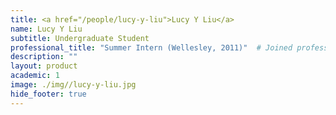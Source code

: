 ```yaml
---
title: <a href="/people/lucy-y-liu">Lucy Y Liu</a>
name: Lucy Y Liu
subtitle: Undergraduate Student
professional_title: "Summer Intern (Wellesley, 2011)"  # Joined professional titles
description: ""
layout: product
academic: 1
image: ./img//lucy-y-liu.jpg
hide_footer: true
---
```

